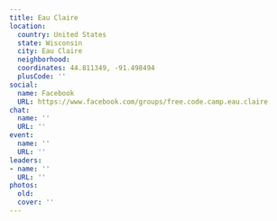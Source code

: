 ```yaml
---
title: Eau Claire
location:
  country: United States
  state: Wisconsin
  city: Eau Claire
  neighborhood: 
  coordinates: 44.811349, -91.498494
  plusCode: ''
social:
  name: Facebook
  URL: https://www.facebook.com/groups/free.code.camp.eau.claire
chat:
  name: ''
  URL: ''
event:
  name: ''
  URL: ''
leaders:
- name: ''
  URL: ''
photos:
  old: 
  cover: ''
---
```

